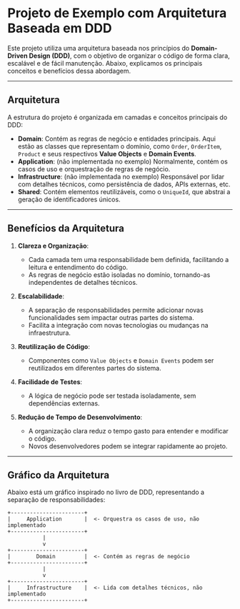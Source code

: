 # Projeto de Exemplo com Arquitetura Baseada em DDD

Este projeto utiliza uma arquitetura baseada nos princípios do **Domain-Driven Design (DDD)**, com o objetivo de organizar o código de forma clara, escalável e de fácil manutenção. Abaixo, explicamos os principais conceitos e benefícios dessa abordagem.

---

## **Arquitetura**

A estrutura do projeto é organizada em camadas e conceitos principais do DDD:

- **Domain**: Contém as regras de negócio e entidades principais. Aqui estão as classes que representam o domínio, como `Order`, `OrderItem`, `Product` e seus respectivos **Value Objects** e **Domain Events**.
- **Application**: (não implementada no exemplo) Normalmente, contém os casos de uso e orquestração de regras de negócio.
- **Infrastructure**: (não implementada no exemplo) Responsável por lidar com detalhes técnicos, como persistência de dados, APIs externas, etc.
- **Shared**: Contém elementos reutilizáveis, como o `UniqueId`, que abstrai a geração de identificadores únicos.

---

## **Benefícios da Arquitetura**

1. **Clareza e Organização**:
    - Cada camada tem uma responsabilidade bem definida, facilitando a leitura e entendimento do código.
    - As regras de negócio estão isoladas no domínio, tornando-as independentes de detalhes técnicos.

2. **Escalabilidade**:
    - A separação de responsabilidades permite adicionar novas funcionalidades sem impactar outras partes do sistema.
    - Facilita a integração com novas tecnologias ou mudanças na infraestrutura.

3. **Reutilização de Código**:
    - Componentes como `Value Objects` e `Domain Events` podem ser reutilizados em diferentes partes do sistema.

4. **Facilidade de Testes**:
    - A lógica de negócio pode ser testada isoladamente, sem dependências externas.

5. **Redução de Tempo de Desenvolvimento**:
    - A organização clara reduz o tempo gasto para entender e modificar o código.
    - Novos desenvolvedores podem se integrar rapidamente ao projeto.

---

## **Gráfico da Arquitetura**

Abaixo está um gráfico inspirado no livro de DDD, representando a separação de responsabilidades:

```plaintext
+-----------------------+
|     Application       |  <- Orquestra os casos de uso, não implementado
+-----------------------+
           |
           v
+-----------------------+
|        Domain         |  <- Contém as regras de negócio
+-----------------------+
           |
           v
+-----------------------+
|     Infrastructure    |  <- Lida com detalhes técnicos, não implementado
+-----------------------+
